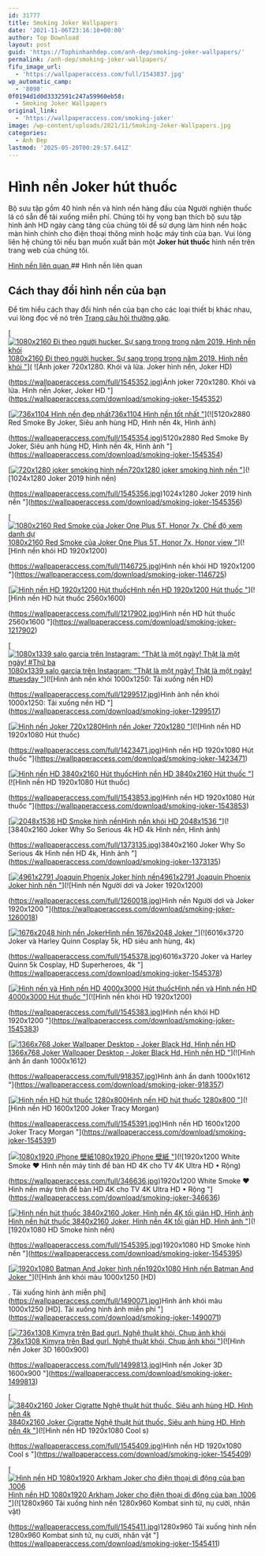 ```yaml
---
id: 31777
title: Smoking Joker Wallpapers
date: '2021-11-06T23:16:10+00:00'
author: Top Download
layout: post
guid: 'https://Tophinhanhdep.com/anh-dep/smoking-joker-wallpapers/'
permalink: /anh-dep/smoking-joker-wallpapers/
fifu_image_url:
  - 'https://wallpaperaccess.com/full/1543837.jpg'
wp_automatic_camp:
  - '8098'
0f0194d1d0d3332591c247a59960eb58:
  - Smoking Joker Wallpapers
original_link:
  - 'https://wallpaperaccess.com/smoking-joker'
image: /wp-content/uploads/2021/11/Smoking-Joker-Wallpapers.jpg
categories:
  - Ảnh Đẹp
lastmod: '2025-05-20T00:29:57.641Z'
---
```

# Hình nền Joker hút thuốc

Bộ sưu tập gồm 40 hình nền và hình nền hàng đầu của Người nghiện thuốc lá có sẵn để tải xuống miễn phí. Chúng tôi hy vọng bạn thích bộ sưu tập hình ảnh HD ngày càng tăng của chúng tôi để sử dụng làm hình nền hoặc màn hình chính cho điện thoại thông minh hoặc máy tính của bạn. Vui lòng liên hệ chúng tôi nếu bạn muốn xuất bản một **Joker hút thuốc** hình nền trên trang web của chúng tôi.

[Hình nền liên quan ](#related) ## Hình nền liên quan

## Cách thay đổi hình nền của bạn

Để tìm hiểu cách thay đổi hình nền của bạn cho các loại thiết bị khác nhau, vui lòng đọc về nó trên [Trang câu hỏi thường gặp](https://tophinhanhdep.com/faq/).

  
[[![1080x2160 Đi theo người hucker.  Sự sang trọng trong năm 2019. Hình nền khói](https://wallpaperaccess.com/full/1543837.jpg)1080x2160 Đi theo người hucker. Sự sang trọng trong năm 2019. Hình nền khói "](https://wallpaperaccess.com/download/smoking-joker-1543837)]( ![Ảnh joker 720x1280.  Khói và lửa.  Joker hình nền, Joker HD)

(https://wallpaperaccess.com/full/1545352.jpg)Ảnh joker 720x1280. Khói và lửa. Hình nền Joker, Joker HD "](https://wallpaperaccess.com/download/smoking-joker-1545352)

[[![736x1104 Hình nền đẹp nhất](https://wallpaperaccess.com/full/1545353.jpg)736x1104 Hình nền tốt nhất "](https://wallpaperaccess.com/download/smoking-joker-1545353)](![5120x2880 Red Smoke By Joker, Siêu anh hùng HD, Hình nền 4k, Hình ảnh)

(https://wallpaperaccess.com/full/1545354.jpg)5120x2880 Red Smoke By Joker, Siêu anh hùng HD, Hình nền 4k, Hình ảnh "](https://wallpaperaccess.com/download/smoking-joker-1545354)

[[![720x1280 joker smoking hình nền](https://wallpaperaccess.com/full/1545355.jpg)720x1280 joker smoking hình nền "](https://wallpaperaccess.com/download/smoking-joker-1545355)](![1024x1280 Joker 2019 hình nền)

(https://wallpaperaccess.com/full/1545356.jpg)1024x1280 Joker 2019 hình nền "](https://wallpaperaccess.com/download/smoking-joker-1545356)

[[![1080x2160 Red Smoke của Joker One Plus 5T, Honor 7x, Chế độ xem danh dự](https://wallpaperaccess.com/full/1545357.jpg)1080x2160 Red Smoke của Joker One Plus 5T, Honor 7x, Honor view "](https://wallpaperaccess.com/download/smoking-joker-1545357)](![Hình nền khói HD 1920x1200)

(https://wallpaperaccess.com/full/1146725.jpg)Hình nền khói HD 1920x1200 "](https://wallpaperaccess.com/download/smoking-joker-1146725)

[[![Hình nền HD 1920x1200 Hút thuốc](https://wallpaperaccess.com/full/1217903.jpg)Hình nền HD 1920x1200 Hút thuốc "](https://wallpaperaccess.com/download/smoking-joker-1217903)](![Hình nền HD hút thuốc 2560x1600)

(https://wallpaperaccess.com/full/1217902.jpg)Hình nền HD hút thuốc 2560x1600 "](https://wallpaperaccess.com/download/smoking-joker-1217902)

[[![1080x1339 salo garcia trên Instagram: “Thật là một ngày!  Thật là một ngày!  #Thứ ba](https://wallpaperaccess.com/full/1545361.jpg)1080x1339 salo garcia trên Instagram: “Thật là một ngày! Thật là một ngày! #tuesday "](https://wallpaperaccess.com/download/smoking-joker-1545361)](![Hình ảnh nền khói 1000x1250: Tải xuống nền HD)

(https://wallpaperaccess.com/full/1299517.jpg)Hình ảnh nền khói 1000x1250: Tải xuống nền HD "](https://wallpaperaccess.com/download/smoking-joker-1299517)

[[![Hình nền Joker 720x1280](https://wallpaperaccess.com/full/1545363.jpg)Hình nền Joker 720x1280 "](https://wallpaperaccess.com/download/smoking-joker-1545363)](![Hình nền HD 1920x1080 Hút thuốc)

(https://wallpaperaccess.com/full/1423471.jpg)Hình nền HD 1920x1080 Hút thuốc "](https://wallpaperaccess.com/download/smoking-joker-1423471)

[[![Hình nền HD 3840x2160 Hút thuốc](https://wallpaperaccess.com/full/1217922.jpg)Hình nền HD 3840x2160 Hút thuốc "](https://wallpaperaccess.com/download/smoking-joker-1217922)](![Hình nền HD 1920x1080 Hút thuốc)

(https://wallpaperaccess.com/full/1543853.jpg)Hình nền HD 1920x1080 Hút thuốc "](https://wallpaperaccess.com/download/smoking-joker-1543853)

[[![2048x1536 HD Smoke hình nền](https://wallpaperaccess.com/full/1146907.jpg)Hình nền khói HD 2048x1536 "](https://wallpaperaccess.com/download/smoking-joker-1146907)](![3840x2160 Joker Why So Serious 4k HD 4k Hình nền, Hình ảnh)

(https://wallpaperaccess.com/full/1373135.jpg)3840x2160 Joker Why So Serious 4k Hình nền HD 4k, Hình ảnh "](https://wallpaperaccess.com/download/smoking-joker-1373135)

[[![4961x2791 Joaquin Phoenix Joker hình nền](https://wallpaperaccess.com/full/1545373.jpg)4961x2791 Joaquin Phoenix Joker hình nền "](https://wallpaperaccess.com/download/smoking-joker-1545373)](![Hình nền Người dơi và Joker 1920x1200)

(https://wallpaperaccess.com/full/1260018.jpg)Hình nền Người dơi và Joker 1920x1200 "](https://wallpaperaccess.com/download/smoking-joker-1260018)

[[![1676x2048 hình nền Joker](https://wallpaperaccess.com/full/1545375.jpg)Hình nền 1676x2048 Joker "](https://wallpaperaccess.com/download/smoking-joker-1545375)](![6016x3720 Joker và Harley Quinn Cosplay 5k, HD siêu anh hùng, 4k)

(https://wallpaperaccess.com/full/1545378.jpg)6016x3720 Joker và Harley Quinn 5k Cosplay, HD Superheroes, 4k "](https://wallpaperaccess.com/download/smoking-joker-1545378)

[[![Hình nền và Hình nền HD 4000x3000 Hút thuốc](https://wallpaperaccess.com/full/1217914.jpg)Hình nền và Hình nền HD 4000x3000 Hút thuốc "](https://wallpaperaccess.com/download/smoking-joker-1217914)](![Hình nền khói HD 1920x1200)

(https://wallpaperaccess.com/full/1545383.jpg)Hình nền khói HD 1920x1200 "](https://wallpaperaccess.com/download/smoking-joker-1545383)

[[![1366x768 Joker Wallpaper Desktop - Joker Black Hd, Hình nền HD](https://wallpaperaccess.com/full/1545386.jpg)1366x768 Joker Wallpaper Desktop - Joker Black Hd, Hình nền HD "](https://wallpaperaccess.com/download/smoking-joker-1545386)](![Hình ảnh ẩn danh 1000x1612)

(https://wallpaperaccess.com/full/918357.jpg)Hình ảnh ẩn danh 1000x1612 "](https://wallpaperaccess.com/download/smoking-joker-918357)

[[![Hình nền HD hút thuốc 1280x800](https://wallpaperaccess.com/full/1543811.jpg)Hình nền HD hút thuốc 1280x800 "](https://wallpaperaccess.com/download/smoking-joker-1543811)](![Hình nền HD 1600x1200 Joker Tracy Morgan)

(https://wallpaperaccess.com/full/1545391.jpg)Hình nền HD 1600x1200 Joker Tracy Morgan "](https://wallpaperaccess.com/download/smoking-joker-1545391)

[[![1080x1920 iPhone 壁紙](https://wallpaperaccess.com/full/1545392.jpg)1080x1920 iPhone 壁紙 "](https://wallpaperaccess.com/download/smoking-joker-1545392)](![1920x1200 White Smoke ❤ Hình nền máy tính để bàn HD 4K cho TV 4K Ultra HD • Rộng)

(https://wallpaperaccess.com/full/346636.jpg)1920x1200 White Smoke ❤ Hình nền máy tính để bàn HD 4K cho TV 4K Ultra HD • Rộng "](https://wallpaperaccess.com/download/smoking-joker-346636)

[[![Hình nền hút thuốc 3840x2160 Joker, Hình nền 4K tối giản HD, Hình ảnh](https://wallpaperaccess.com/full/1545393.jpg)Hình nền hút thuốc 3840x2160 Joker, Hình nền 4K tối giản HD, Hình ảnh "](https://wallpaperaccess.com/download/smoking-joker-1545393)](![1920x1080 HD Smoke hình nền)

(https://wallpaperaccess.com/full/1545395.jpg)1920x1080 HD Smoke hình nền "](https://wallpaperaccess.com/download/smoking-joker-1545395)

[[![1920x1080 Batman And Joker hình nền](https://wallpaperaccess.com/full/1122317.jpg)1920x1080 Hình nền Batman And Joker "](https://wallpaperaccess.com/download/smoking-joker-1122317)](![Hình ảnh khói màu 1000x1250 [HD)

.  Tải xuống hình ảnh miễn phí](https://wallpaperaccess.com/full/1490071.jpg)Hình ảnh khói màu 1000x1250 \[HD\]. Tải xuống hình ảnh miễn phí "](https://wallpaperaccess.com/download/smoking-joker-1490071)

[[![736x1308 Kimyra trên Bad gurl.  Nghệ thuật khói, Chụp ảnh khói](https://wallpaperaccess.com/full/1545406.jpg)736x1308 Kimyra trên Bad gurl. Nghệ thuật khói, Chụp ảnh khói "](https://wallpaperaccess.com/download/smoking-joker-1545406)](![Hình nền Joker 3D 1600x900)

(https://wallpaperaccess.com/full/1499813.jpg)Hình nền Joker 3D 1600x900 "](https://wallpaperaccess.com/download/smoking-joker-1499813)

[[![3840x2160 Joker Cigratte Nghệ thuật hút thuốc, Siêu anh hùng HD, Hình nền 4k](https://wallpaperaccess.com/full/1545408.jpg)3840x2160 Joker Cigratte Nghệ thuật hút thuốc, Siêu anh hùng HD, Hình nền 4k "](https://wallpaperaccess.com/download/smoking-joker-1545408)](![Hình nền HD 1920x1080 Cool s)

(https://wallpaperaccess.com/full/1545409.jpg)Hình nền HD 1920x1080 Cool s "](https://wallpaperaccess.com/download/smoking-joker-1545409)

[[![Hình nền HD 1080x1920 Arkham Joker cho điện thoại di động của bạn .1006](https://wallpaperaccess.com/full/937667.jpg)Hình nền HD 1080x1920 Arkham Joker cho điện thoại di động của bạn .1006 "](https://wallpaperaccess.com/download/smoking-joker-937667)](![1280x960 Tải xuống hình nền 1280x960 Kombat sinh tử, nụ cười, nhân vật)

(https://wallpaperaccess.com/full/1545411.jpg)1280x960 Tải xuống hình nền 1280x960 Kombat sinh tử, nụ cười, nhân vật "](https://wallpaperaccess.com/download/smoking-joker-1545411)

